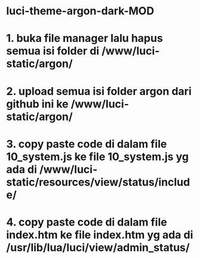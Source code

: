 # luci-theme-argon-dark-MOD


# 1. buka file manager lalu hapus semua isi folder di /www/luci-static/argon/
# 2. upload semua isi folder argon dari github ini ke /www/luci-static/argon/
# 3. copy paste code di dalam file 10_system.js ke file 10_system.js yg ada di /www/luci-static/resources/view/status/include/
# 4. copy paste code di dalam file index.htm ke file index.htm yg ada di /usr/lib/lua/luci/view/admin_status/
